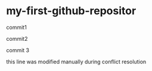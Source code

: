 # my-first-github-repositor
commit1

commit2

commit 3

this line was modified manually during conflict resolution